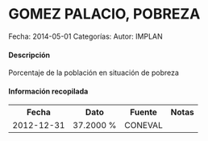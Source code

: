 GOMEZ PALACIO, POBREZA
=====

Fecha: 2014-05-01
Categorías: 
Autor: IMPLAN

#### Descripción

Porcentaje de la población en situación de pobreza

#### Información recopilada

<table class="table table-hover table-bordered">
  <tr><th>Fecha</th><th>Dato</th><th>Fuente</th><th>Notas</th></tr>
  <tr><td>2012-12-31</td><td>37.2000 %</td><td>CONEVAL</td><td></td></tr>
</table>
